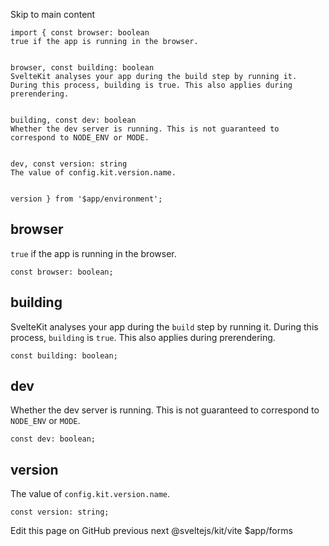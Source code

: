 Skip to main content
```
import { const browser: boolean
true if the app is running in the browser.


browser, const building: boolean
SvelteKit analyses your app during the build step by running it. During this process, building is true. This also applies during prerendering.


building, const dev: boolean
Whether the dev server is running. This is not guaranteed to correspond to NODE_ENV or MODE.


dev, const version: string
The value of config.kit.version.name.


version } from '$app/environment';
```

## browser
`true` if the app is running in the browser.
```
const browser: boolean;
```

## building
SvelteKit analyses your app during the `build` step by running it. During this process, `building` is `true`. This also applies during prerendering.
```
const building: boolean;
```

## dev
Whether the dev server is running. This is not guaranteed to correspond to `NODE_ENV` or `MODE`.
```
const dev: boolean;
```

## version
The value of `config.kit.version.name`.
```
const version: string;
```

Edit this page on GitHub
previous next
@sveltejs/kit/vite $app/forms
